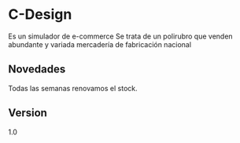# C-Design

Es un simulador de e-commerce Se trata de un polirubro que venden abundante y variada mercadería de fabricación nacional

## Novedades

Todas las semanas renovamos el stock.

## Version

1.0
